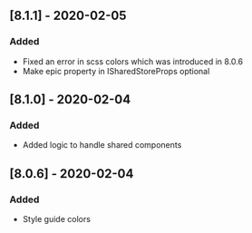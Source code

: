 ## [8.1.1] - 2020-02-05
### Added
- Fixed an error in scss colors which was introduced in 8.0.6
- Make epic property in ISharedStoreProps optional

## [8.1.0] - 2020-02-04
### Added
- Added logic to handle shared components

## [8.0.6] - 2020-02-04
### Added
- Style guide colors
